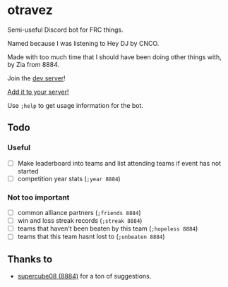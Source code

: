 # otravez

Semi-useful Discord bot for FRC things.

Named because I was listening to Hey DJ by CNCO.

Made with too much time that I should have been doing other things with, by Zia
from 8884.

Join the [dev server](https://discord.gg/Teu86pw6r4)!

[Add it to your server!](https://discord.com/oauth2/authorize?client_id=1414072357445697576&permissions=580851377228864&integration_type=0&scope=bot)

Use `;help` to get usage information for the bot.

## Todo

### Useful
- [ ] Make leaderboard into teams and list attending teams if event has not started
- [ ] competition year stats (`;year 8884`)

### Not too important
- [ ] common alliance partners (`;friends 8884`)
- [ ] win and loss streak records (`;streak 8884`)
- [ ] teams that haven't been beaten by this team (`;hopeless 8884`)
- [ ] teams that this team hasnt lost to (`;unbeaten 8884`)

## Thanks to

- [supercube08 (8884)](https://github.com/supercube08) for a ton of suggestions.

